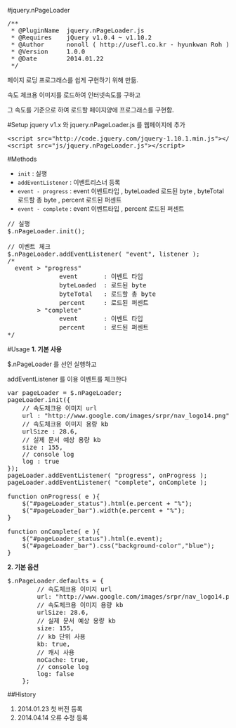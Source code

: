 #jquery.nPageLoader
<pre lang="javascript">
/**
 * @PluginName	jquery.nPageLoader.js
 * @Requires	jQuery v1.0.4 ~ v1.10.2
 * @Author		nonoll ( http://usefl.co.kr - hyunkwan Roh )
 * @Version		1.0.0
 * @Date		2014.01.22
 */
</pre>
페이지 로딩 프로그래스를 쉽게 구현하기 위해 만듦.

속도 체크용 이미지를 로드하여 인터넷속도를 구하고

그 속도를 기준으로 하여 로드할 페이지양에 프로그래스를 구현함.

#Setup
jquery v1.x 와 jquery.nPageLoader.js 를 웹페이지에 추가
<pre lang="html">
&lt;script src="http://code.jquery.com/jquery-1.10.1.min.js"&gt;&lt;/script&gt;
&lt;script src="js/jquery.nPageLoader.js"&gt;&lt;/script&gt;
</pre>

#Methods
- ``init`` : 실행
- ``addEventListener`` : 이벤트리스너 등록
- ``event - progress`` : event 이벤트타입 , byteLoaded 로드된 byte , byteTotal 로드할 총 byte , percent 로드된 퍼센트
- ``event - complete`` : event 이벤트타입 , percent 로드된 퍼센트 

<pre lang="javascript">
// 실행
$.nPageLoader.init();

// 이벤트 체크
$.nPageLoader.addEventListener( "event", listener );
/*
  event > "progress"
              event       : 이벤트 타입
              byteLoaded  : 로드된 byte
              byteTotal   : 로드할 총 byte
              percent     : 로드된 퍼센트
        > "complete"
              event       : 이벤트 타입
              percent     : 로드된 퍼센트
*/
</pre>

#Usage
**1. 기본 사용**

$.nPageLoader 를 선언 실행하고

addEventListener 를 이용 이벤트를 체크한다
<pre lang="javascript">
var pageLoader = $.nPageLoader;
pageLoader.init({
	// 속도체크용 이미지 url
	url : "http://www.google.com/images/srpr/nav_logo14.png",
	// 속도체크용 이미지 용량 kb
	urlSize : 28.6,
	// 실제 문서 예상 용량 kb
	size : 155,
	// console log
	log : true
});
pageLoader.addEventListener( "progress", onProgress );
pageLoader.addEventListener( "complete", onComplete );

function onProgress( e ){
	$("#pageLoader_status").html(e.percent + "%");
	$("#pageLoader_bar").width(e.percent + "%");
}

function onComplete( e ){
	$("#pageLoader_status").html(e.event);
	$("#pageLoader_bar").css("background-color","blue");
}
</pre>

**2. 기본 옵션**
<pre lang="javascript">
$.nPageLoader.defaults = {
		// 속도체크용 이미지 url
		url: "http://www.google.com/images/srpr/nav_logo14.png",
		// 속도체크용 이미지 용량 kb
		urlSize: 28.6,
		// 실제 문서 예상 용량 kb
		size: 155,
		// kb 단위 사용
		kb: true,
		// 캐시 사용
		noCache: true,
		// console log
		log: false
	};
</pre>

##History
1. 2014.01.23 첫 버전 등록
2. 2014.04.14 오류 수정 등록






